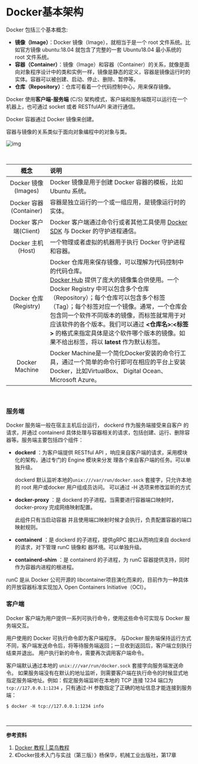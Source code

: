 # Docker基本架构 

Docker 包括三个基本概念:

- **镜像（Image）**：Docker 镜像（Image），就相当于是一个 root 文件系统。比如官方镜像 ubuntu:18.04 就包含了完整的一套 Ubuntu18.04 最小系统的 root 文件系统。
- **容器（Container）**：镜像（Image）和容器（Container）的关系，就像是面向对象程序设计中的类和实例一样，镜像是静态的定义，容器是镜像运行时的实体。容器可以被创建、启动、停止、删除、暂停等。
- **仓库（Repository）**：仓库可看着一个代码控制中心，用来保存镜像。

Docker 使用**客户端-服务端** (C/S) 架构模式，客户端和服务端既可以运行在一个机器上，也可通过 socket 或者 RESTfulAPI 来进行通信。

Docker 容器通过 Docker 镜像来创建。

容器与镜像的关系类似于面向对象编程中的对象与类。

 ![img](https://www.runoob.com/wp-content/uploads/2016/04/576507-docker1.png) 

<br>

|          概念          | 说明                                                         |
| :--------------------: | :----------------------------------------------------------- |
|  Docker 镜像(Images)   | Docker 镜像是用于创建 Docker 容器的模板，比如 Ubuntu 系统。  |
| Docker 容器(Container) | 容器是独立运行的一个或一组应用，是镜像运行时的实体。         |
| Docker 客户端(Client)  | Docker 客户端通过命令行或者其他工具使用 [Docker SDK](https://docs.docker.com/develop/sdk/) 与 Docker 的守护进程通信。 |
|   Docker 主机(Host)    | 一个物理或者虚拟的机器用于执行 Docker 守护进程和容器。       |
| Docker 仓库(Registry)  | Docker 仓库用来保存镜像，可以理解为代码控制中的代码仓库。<br>[Docker Hub](https://hub.docker.com/) 提供了庞大的镜像集合供使用。一个 Docker Registry 中可以包含多个仓库（Repository）；每个仓库可以包含多个标签（Tag）；每个标签对应一个镜像。通常，一个仓库会包含同一个软件不同版本的镜像，而标签就常用于对应该软件的各个版本。我们可以通过 **<仓库名>:<标签>** 的格式来指定具体是这个软件哪个版本的镜像。如果不给出标签，将以 **latest** 作为默认标签。 |
|     Docker Machine     | Docker Machine是一个简化Docker安装的命令行工具，通过一个简单的命令行即可在相应的平台上安装Docker，比如VirtualBox、 Digital Ocean、Microsoft Azure。 |

<br>

### 服务端

Docker 服务端一般在宿主主机后台运行， dockerd 作为服务端接受来自客户 的请求，并通过 containerd 具体处理与容器相关的请求，包括创建、运行、删除容器等。服务端主要包括四个组件：

- **dockerd** ：为客户端提供 RESTful API ，响应来自客户端的请求，采用模块化的架构，通过专门的 Engine 模块来分发 理各个来自客户端的任务。可以单独升级。

  dockerd 默认监听本地的`unix:///var/run/docker.sock` 套接字，只允许本地的 root 用户或docker 用户组成员访问。 可以通过 -H 选项来修改监昕的方式 

- **docker-proxy** ：是 dockerd 的子进程。当需要进行容器端口映射时， docker-proxy 完成网络映射配置。

  此组件只有当启动容器 并且使用端口映射时候才会执行，负责配置容器的端口映射规则。

- **containerd** ：是 dockerd 的子进程，提供gRPC 接口从而响应来自 dockerd 的请求，对下管理 runC 镜像和 器环境。可以单独升级。

- **containerd-shim** ：是 containerd 的子进程，为 runC 容器提供支持，同时作为容器内进程的根进程。

runC 是从 Docker 公司开源的 libcontainer项目演化而来的，目前作为一种具体的开放容器标准实现加入 Open Containers Initiative（OCI）。

### 客户端

Docker 客户端为用户提供一系列可执行命令，使用这些命令可实现与 Docker 服务端交互。

用户使用的 Docker 可执行命令即为客户端程序。 与Docker 服务端保持运行方式不同，客户端发送命令后，将等待服务端返回；一旦收到返回后，客户端立刻执行结束并退出。 用户执行新的命令，需要再次调用客户端命令。

客户端默认通过本地的 `unix:///var/run/docker.sock` 套接字向服务端发送命令。 如果服务端没有在默认的地址监听，则需要客户端在执行命令的时候显式地指定服务端地址。例如：假定服务端监听在本地的 TCP 连接 1234 端口为 `tcp://127.0.0.1:1234` ，只有通过-H 参数指定了正确的地址信息才能连接到服务端：

`$ docker -H tcp://127.0.0.1:1234 info `



<br>

---

**参考资料**

1. [Docker 教程 | 菜鸟教程]( https://www.runoob.com/docker/docker-tutorial.html )
2. 《Docker技术入门与实战（第三版）》杨保华，机械工业出版社，第17章



